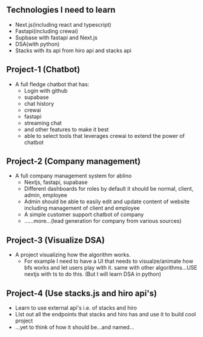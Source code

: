 ## Technologies I need to learn
- Next.js(including react and typescript)
- Fastapi(including crewai)
- Supbase with fastapi and Next.js
- DSA(with python)
- Stacks with its api from hiro api and stacks api
## Project-1 (Chatbot)
- A full fledge chatbot that has:
	- Login with github
	- supabase
	- chat history
	- crewai
	- fastapi
	- streaming chat
	- and other features to make it best
	- able to select tools that leverages crewai to extend the power of chatbot

## Project-2 (Company management)
- A full company management system for ablino
	- Nextjs, fastapi, supabase
	- Different dashboards for roles by default it should be normal, client, admin, employee
	- Admin should be able to easily edit and update content of website including management of client and employee
	- A simple customer support chatbot of company
	- ......more...(lead generation for company from various sources)

## Project-3 (Visualize DSA)
- A project visualizing how the algorithm works.
	- For example I need to have a UI that needs to visualze/animate how bfs works and let users play with it. same with other algorithms...USE nextjs with ts to do this. (But I will learn DSA in python)

## Project-4 (Use stacks.js and hiro api's)
- Learn to use external api's i.e. of stacks and hiro 
- LIst out all the endpoints that stacks and hiro has and use it to build cool project
- ...yet to think of how it should be...and named...

